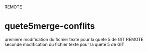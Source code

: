 REMOTE
# quete5merge-conflits
premiere modification du fichier texte pour la quete 5 de GIT 
REMOTE
seconde modification du fichier texte pour la quete 5 de GIT
